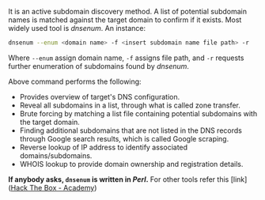It is an active subdomain discovery method. A list of potential subdomain names is matched against the target domain to confirm if it exists.
Most widely used tool is *dnsenum*. An instance:
```bash
dnsenum --enum <domain name> -f <insert subdomain name file path> -r
```
Where `--enum` assign domain name, `-f` assigns file path, and `-r` requests further enumeration of subdomains found by *dnsenum*.

Above command performs the following:
- Provides overview of target's DNS configuration.
- Reveal all subdomains in a list, through what is called zone transfer.
- Brute forcing by matching a list file containing potential subdomains with the target domain.
- Finding additional subdomains that are not listed in the DNS records through Google search results, which is called Google scraping.
- Reverse lookup of IP address to identify associated domains/subdomains.
- WHOIS lookup to provide domain ownership and registration details.

**If anybody asks, `dnsenum` is written in *Perl*.**
For other tools refer this [link]([Hack The Box - Academy](https://academy.hackthebox.com/module/144/section/1253))
